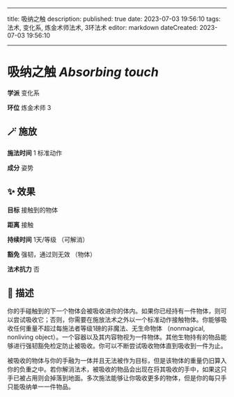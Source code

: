 
---
title: 吸纳之触
description: 
published: true
date: 2023-07-03 19:56:10
tags: 法术, 变化系, 炼金术师法术, 3环法术
editor: markdown
dateCreated: 2023-07-03 19:56:10

---

# **吸纳之触** *Absorbing touch*

**学派** 变化系 

**环位** 炼金术师 3

## 🪄 施放

**施法时间** 1 标准动作

**成分** 姿势

## ✨ 效果 

**目标** 接触到的物体 

**距离** 接触  

**持续时间** 1天/等级 （可解消） 

**豁免** 强韧，通过则无效 （物体）

**法术抗力** 否

## 📖 描述

你的手碰触到的下一个物体会被吸收进你的体内。如果你已经持有一件物体，则可以尝试吸收它；否则，你需要在施放法术之外以一个标准动作接触物体。你能够吸收任何重量不超过每施法者等级1磅的非魔法、无生命物体 （nonmagical, nonliving object）。一个容器以及其内容物视为一件物体。其他生物持有的物品能够进行强韧豁免检定防止被吸收。你可以不断尝试吸收物体直到吸收到一件为止。

被吸收的物体与你的手融为一体并且无法被作为目标，但是该物体的重量仍旧算入你的负重之中。若你解消法术，被吸收的物品会出现在将其吸收的手中，如果这只手已被占用则会掉落到地面。多次施法能够让你吸收更多的物体，但是你的每只手只能吸纳单一一件物品。
    